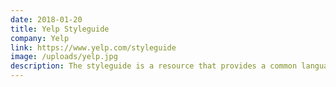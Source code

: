 ```yaml
---
date: 2018-01-20
title: Yelp Styleguide
company: Yelp
link: https://www.yelp.com/styleguide
image: /uploads/yelp.jpg
description: The styleguide is a resource that provides a common language around Yelp’s UI patterns. We use it to maintain modular front-end code and visual consistency across the web app.
---
```

